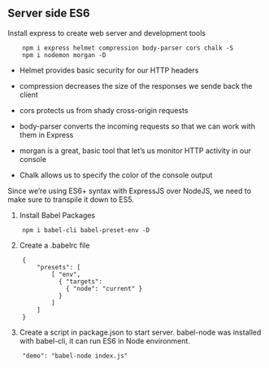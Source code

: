
## Server side ES6
Install express to create web server and development tools
```
    npm i express helmet compression body-parser cors chalk -S
    npm i nodemon morgan -D
```
- Helmet provides basic security for our HTTP headers
- compression decreases the size of the responses we sende back the client
- cors protects us from shady cross-origin requests
- body-parser converts the incoming requests so that we can work with them in Express

- morgan is a great, basic tool that let’s us monitor HTTP activity in our console
- Chalk allows us to specify the color of the console output

Since we’re using ES6+ syntax with ExpressJS over NodeJS, we need to make sure to transpile it down to ES5.
1. Install Babel Packages
```
    npm i babel-cli babel-preset-env -D
```
2. Create a .babelrc file
```
    { 
        "presets": [ 
            [ "env", 
              { "targets": 
                { "node": "current" } 
              } 
            ] 
        ] 
    }
```
3. Create a script in package.json to start server.
    babel-node was installed with babel-cli, it can run ES6 in Node environment.
```
    "demo": "babel-node index.js"
```
